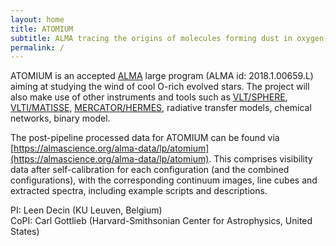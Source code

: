 ```yaml
---
layout: home
title: ATOMIUM
subtitle: ALMA tracing the origins of molecules forming dust in oxygen-rich M-type stars
permalink: /
---
```


ATOMIUM is an accepted [ALMA](https://almascience.eso.org/) large program (ALMA id: 2018.1.00659.L) aiming at studying the wind of cool O-rich evolved stars. The project will also make use of other instruments and tools such as [VLT/SPHERE](https://www.eso.org/sci/facilities/paranal/instruments/sphere.html), [VLTI/MATISSE](https://www.eso.org/sci/facilities/paranal/instruments/matisse.html), [MERCATOR/HERMES](https://www.mercator.iac.es/instruments/hermes/), radiative transfer models, chemical networks, binary model.

The post-pipeline processed data for ATOMIUM can be found via [https://almascience.org/alma-data/lp/atomium](https://almascience.org/alma-data/lp/atomium). This comprises visibility data after self-calibration for each configuration (and the combined configurations), with the corresponding continuum images, line cubes and extracted spectra, including example scripts and descriptions.

PI: Leen Decin (KU Leuven, Belgium)\
CoPI: Carl Gottlieb (Harvard-Smithsonian Center for Astrophysics, United States)